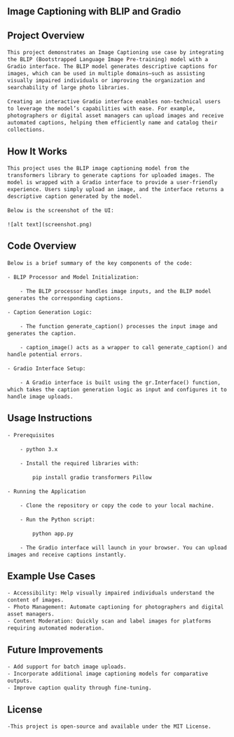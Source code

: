 ## Image Captioning with BLIP and Gradio

## Project Overview

    This project demonstrates an Image Captioning use case by integrating the BLIP (Bootstrapped Language Image Pre-training) model with a Gradio interface. The BLIP model generates descriptive captions for images, which can be used in multiple domains—such as assisting visually impaired individuals or improving the organization and searchability of large photo libraries.

    Creating an interactive Gradio interface enables non-technical users to leverage the model’s capabilities with ease. For example, photographers or digital asset managers can upload images and receive automated captions, helping them efficiently name and catalog their collections.

## How It Works

    This project uses the BLIP image captioning model from the transformers library to generate captions for uploaded images. The model is wrapped with a Gradio interface to provide a user-friendly experience. Users simply upload an image, and the interface returns a descriptive caption generated by the model.

    Below is the screenshot of the UI:

    ![alt text](screenshot.png)

## Code Overview

    Below is a brief summary of the key components of the code:

    - BLIP Processor and Model Initialization:

        - The BLIP processor handles image inputs, and the BLIP model generates the corresponding captions.

    - Caption Generation Logic:

        - The function generate_caption() processes the input image and generates the caption.

        - caption_image() acts as a wrapper to call generate_caption() and handle potential errors.

    - Gradio Interface Setup:
        
        - A Gradio interface is built using the gr.Interface() function, which takes the caption generation logic as input and configures it to handle image uploads.

## Usage Instructions
    - Prerequisites

        - python 3.x

        - Install the required libraries with:

            pip install gradio transformers Pillow

    - Running the Application

        - Clone the repository or copy the code to your local machine.
        
        - Run the Python script:

            python app.py

        - The Gradio interface will launch in your browser. You can upload images and receive captions instantly.

## Example Use Cases

    - Accessibility: Help visually impaired individuals understand the content of images.
    - Photo Management: Automate captioning for photographers and digital asset managers.
    - Content Moderation: Quickly scan and label images for platforms requiring automated moderation.

## Future Improvements

    - Add support for batch image uploads.
    - Incorporate additional image captioning models for comparative outputs.
    - Improve caption quality through fine-tuning.

## License

    -This project is open-source and available under the MIT License.